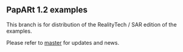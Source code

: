 
## PapARt 1.2 examples

This branch is for distribution of the RealityTech / SAR edition of the examples.

Please refer to [master](https://github.com/poqudrof/Papart-examples/tree/master) for updates and news.
